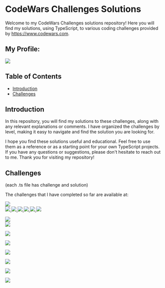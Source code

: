 # CodeWars Challenges Solutions

Welcome to my CodeWars Challenges solutions repository! Here you will find my solutions, using TypeScript, to various coding challenges provided by https://www.codewars.com.

## My Profile:

<a href="https://www.codewars.com/users/pdolecki">
<img src="https://www.codewars.com/users/pdolecki/badges/large" />
</a>
</br>

## Table of Contents

- [Introduction](#introduction)
- [Challenges](#challenges)

## Introduction

In this repository, you will find my solutions to these challenges, along with any relevant explanations or comments. I have organized the challenges by level, making it easy to navigate and find the solution you are looking for.

I hope you find these solutions useful and educational. Feel free to use them as a reference or as a starting point for your own TypeScript projects. If you have any questions or suggestions, please don't hesitate to reach out to me. Thank you for visiting my repository!

## Challenges

(each .ts file has challenge and solution)

The challenges that I have completed so far are available at:

<!-- 8kyu -->

<img src="https://img.shields.io/badge/SOLUTIONS-8kyu-fff" /><br>
<a href="https://github.com/pdolecki/code-wars/blob/main/8kyu/playing-with-cubes-2.ts" target="_blank">
<img src="https://img.shields.io/badge/Playing with cubes II-fff" />
</a>
<a href="https://github.com/pdolecki/code-wars/blob/main/8kyu/find-out-whether-the-shape-is-a-cube.ts" target="_blank">
<img src="https://img.shields.io/badge/Find out whether the shape is a cube-fff" />
</a>
<a href="https://github.com/pdolecki/code-wars/blob/main/8kyu/arguments-to-binary-addition.ts" target="_blank">
<img src="https://img.shields.io/badge/Arguments to binary addition-fff" />
<a href="https://github.com/pdolecki/code-wars/blob/main/8kyu/price-of-mangos.ts" target="_blank">
<img src="https://img.shields.io/badge/Price of mangos-fff" />
</a>
<a href="https://github.com/pdolecki/code-wars/blob/main/8kyu/type-of-sum.ts" target="_blank">
<img src="https://img.shields.io/badge/Type of sum-fff" />
</a>
<a href="https://github.com/pdolecki/code-wars/blob/main/8kyu/sum-of-differences-in-array.ts" target="_blank">
<img src="https://img.shields.io/badge/Sum of differences in array-fff" />
</a>

<!-- 7kyu -->

<img src="https://img.shields.io/badge/SOLUTIONS-7kyu-fff" /><br>
<a href="https://github.com/pdolecki/code-wars/blob/main/7kyu/the-@-operator.ts" target="_blank">
<img src="https://img.shields.io/badge/The @ operator-fff" />
</a>

<!-- 6kuy -->

<img src="https://img.shields.io/badge/SOLUTIONS-6kuy-ecb613" /><br>

<!-- 5kyu -->

<img src="https://img.shields.io/badge/SOLUTIONS-5kyu-ecb613" /><br>

<!-- 4kyu -->

<img src="https://img.shields.io/badge/SOLUTIONS-4kyu-1f87e7" /><br>

<!-- 3kyu -->

<img src="https://img.shields.io/badge/SOLUTIONS-3kyu-1f87e7" /><br>

<!-- 2kyu -->

<img src="https://img.shields.io/badge/SOLUTIONS-2kyu-866cc7" /><br>

<!-- 1kyu -->

<img src="https://img.shields.io/badge/SOLUTIONS-1kyu-866cc7" /><br>

